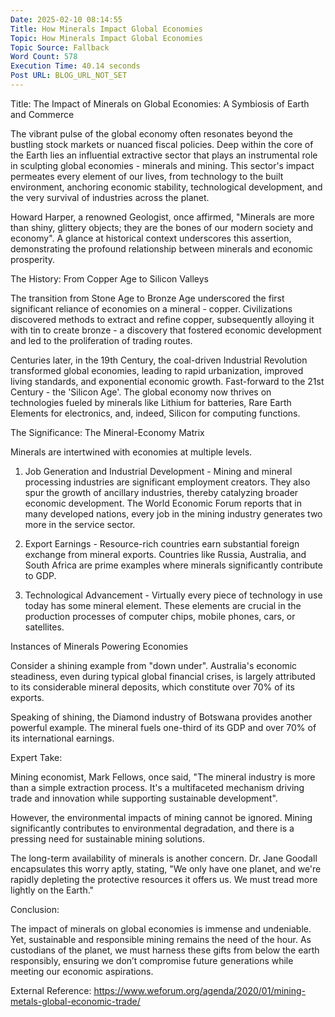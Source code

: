 ```yaml
---
Date: 2025-02-10 08:14:55
Title: How Minerals Impact Global Economies
Topic: How Minerals Impact Global Economies
Topic Source: Fallback
Word Count: 578
Execution Time: 40.14 seconds
Post URL: BLOG_URL_NOT_SET
---
```


Title: The Impact of Minerals on Global Economies: A Symbiosis of Earth and Commerce

The vibrant pulse of the global economy often resonates beyond the bustling stock markets or nuanced fiscal policies. Deep within the core of the Earth lies an influential extractive sector that plays an instrumental role in sculpting global economies - minerals and mining. This sector's impact permeates every element of our lives, from technology to the built environment, anchoring economic stability, technological development, and the very survival of industries across the planet. 

Howard Harper, a renowned Geologist, once affirmed, "Minerals are more than shiny, glittery objects; they are the bones of our modern society and economy". A glance at historical context underscores this assertion, demonstrating the profound relationship between minerals and economic prosperity.

The History: From Copper Age to Silicon Valleys

The transition from Stone Age to Bronze Age underscored the first significant reliance of economies on a mineral - copper. Civilizations discovered methods to extract and refine copper, subsequently alloying it with tin to create bronze - a discovery that fostered economic development and led to the proliferation of trading routes. 

Centuries later, in the 19th Century, the coal-driven Industrial Revolution transformed global economies, leading to rapid urbanization, improved living standards, and exponential economic growth. Fast-forward to the 21st Century - the 'Silicon Age'. The global economy now thrives on technologies fueled by minerals like Lithium for batteries, Rare Earth Elements for electronics, and, indeed, Silicon for computing functions. 

The Significance: The Mineral-Economy Matrix 

Minerals are intertwined with economies at multiple levels. 

1. Job Generation and Industrial Development - Mining and mineral processing industries are significant employment creators. They also spur the growth of ancillary industries, thereby catalyzing broader economic development. The World Economic Forum reports that in many developed nations, every job in the mining industry generates two more in the service sector.

2. Export Earnings - Resource-rich countries earn substantial foreign exchange from mineral exports. Countries like Russia, Australia, and South Africa are prime examples where minerals significantly contribute to GDP.

3. Technological Advancement - Virtually every piece of technology in use today has some mineral element. These elements are crucial in the production processes of computer chips, mobile phones, cars, or satellites.

Instances of Minerals Powering Economies 

Consider a shining example from "down under". Australia's economic steadiness, even during typical global financial crises, is largely attributed to its considerable mineral deposits, which constitute over 70% of its exports. 

Speaking of shining, the Diamond industry of Botswana provides another powerful example. The mineral fuels one-third of its GDP and over 70% of its international earnings.

Expert Take: 

Mining economist, Mark Fellows, once said, "The mineral industry is more than a simple extraction process. It's a multifaceted mechanism driving trade and innovation while supporting sustainable development".

However, the environmental impacts of mining cannot be ignored. Mining significantly contributes to environmental degradation, and there is a pressing need for sustainable mining solutions.

The long-term availability of minerals is another concern. Dr. Jane Goodall encapsulates this worry aptly, stating, "We only have one planet, and we're rapidly depleting the protective resources it offers us. We must tread more lightly on the Earth."

Conclusion:

The impact of minerals on global economies is immense and undeniable. Yet, sustainable and responsible mining remains the need of the hour. As custodians of the planet, we must harness these gifts from below the earth responsibly, ensuring we don’t compromise future generations while meeting our economic aspirations.

External Reference: https://www.weforum.org/agenda/2020/01/mining-metals-global-economic-trade/